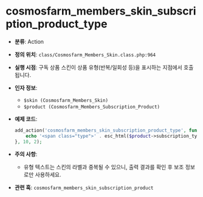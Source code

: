 # cosmosfarm_members_skin_subscription_product_type

- **분류**: Action
- **정의 위치**: `class/Cosmosfarm_Members_Skin.class.php:964`
- **실행 시점**: 구독 상품 스킨이 상품 유형(반복/일회성 등)을 표시하는 지점에서 호출됩니다.
- **인자 정보**:
  - `$skin (Cosmosfarm_Members_Skin)`
  - `$product (Cosmosfarm_Members_Subscription_Product)`
- **예제 코드**:

  ```php
  add_action('cosmosfarm_members_skin_subscription_product_type', function ($skin, $product) {
      echo '<span class="type">' . esc_html($product->subscription_type_format()) . '</span>';
  }, 10, 2);
  ```

- **주의 사항**:
  - 유형 텍스트는 스킨의 라벨과 중복될 수 있으니, 출력 결과를 확인 후 보조 정보로만 사용하세요.
- **관련 훅**: `cosmosfarm_members_skin_subscription_product`
